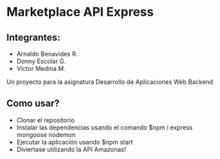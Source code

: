 # Marketplace API Express
## Integrantes:
* Arnaldo Benavides R.
* Donny Escolar G.
* Víctor Medina M.

Un proyecto para la asignatura Desarrollo de Aplicaciones Web Backend

## Como usar?
- Clonar el repositorio
- Instalar las dependencias usando el comando $npm i express mongoose nodemon
- Ejecutar la aplicación usando $npm start
- Diviertase utilizando la API Amazonas!
